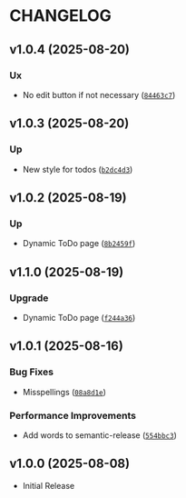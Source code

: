 # CHANGELOG

<!-- version list -->

## v1.0.4 (2025-08-20)

### Ux

- No edit button if not necessary
  ([`84463c7`](https://github.com/PyMoX-fr/PyMoX-fr.github.io/commit/84463c7382d675cbb7d585a84efd1e2258d9ca9f))


## v1.0.3 (2025-08-20)

### Up

- New style for todos
  ([`b2dc4d3`](https://github.com/PyMoX-fr/PyMoX-fr.github.io/commit/b2dc4d3472057277a4c9cd0f6266d1f33f0b9a3a))


## v1.0.2 (2025-08-19)

### Up

- Dynamic ToDo page
  ([`8b2459f`](https://github.com/PyMoX-fr/PyMoX-fr.github.io/commit/8b2459f43c1ebe4bd4c73b6e5ed669fd23a62604))


## v1.1.0 (2025-08-19)

### Upgrade

- Dynamic ToDo page
  ([`f244a36`](https://github.com/PyMoX-fr/PyMoX-fr.github.io/commit/f244a36a42e89c01eaac963e1ae3949a34af9c51))


## v1.0.1 (2025-08-16)

### Bug Fixes

- Misspellings
  ([`08a8d1e`](https://github.com/PyMoX-fr/PyMoX-fr.github.io/commit/08a8d1e3be892323f546288396fa538b056a8d01))

### Performance Improvements

- Add words to semantic-release
  ([`554bbc3`](https://github.com/PyMoX-fr/PyMoX-fr.github.io/commit/554bbc322f30e6d8d72a7e42b123dcd6e174aa68))


## v1.0.0 (2025-08-08)

- Initial Release
